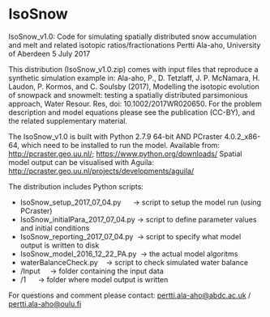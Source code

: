# IsoSnow
IsoSnow_v1.0: Code for simulating spatially distributed snow accumulation and melt and related isotopic ratios/fractionations
Pertti Ala-aho, University of Aberdeen
5 July 2017

This distribution (IsoSnow_v1.0.zip) comes with input files that reproduce a synthetic simulation example in: Ala-aho, P., D. Tetzlaff, J. P. McNamara, H. Laudon, P. Kormos, and C. Soulsby (2017), Modelling the isotopic evolution of snowpack and snowmelt: testing a spatially distributed parsimonious approach, Water Resour. Res, doi: 10.1002/2017WR020650.
For the problem description and model equations please see the publication (CC-BY), and the related supplementary material.

The IsoSnow_v1.0 is built with Python 2.7.9 64-bit AND PCraster 4.0.2_x86-64, which need to be installed to run the model. 
Available from: http://pcraster.geo.uu.nl/; https://www.python.org/downloads/
Spatial model output can be visualised with Aguila: http://pcraster.geo.uu.nl/projects/developments/aguila/

The distribution includes Python scripts: 
- IsoSnow_setup_2017_07_04.py       -> script to setup the model run (using PCraster) 
- IsoSnow_initialPara_2017_07_04.py -> script to define parameter values and initial conditions 
- IsoSnow_reporting_2017_07_04.py   -> script to specify what model output is written to disk 
- IsoSnow_model_2016_12_22_PA.py    -> the actual model algoritms 
- waterBalanceCheck.py              -> script to check simulated water balance
- /Input                            -> folder containing the input data 
- /1                                -> folder where model output is written
 
For questions and comment please contact: pertti.ala-aho@abdc.ac.uk / pertti.ala-aho@oulu.fi
